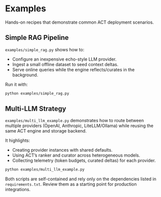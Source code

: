 # Examples

Hands-on recipes that demonstrate common ACT deployment scenarios.

## Simple RAG Pipeline

`examples/simple_rag.py` shows how to:

- Configure an inexpensive echo-style LLM provider.
- Ingest a small offline dataset to seed context deltas.
- Serve online queries while the engine reflects/curates in the background.

Run it with:

```bash
python examples/simple_rag.py
```

## Multi-LLM Strategy

`examples/multi_llm_example.py` demonstrates how to route between multiple providers (OpenAI, Anthropic, LiteLLM/Ollama) while reusing the same ACT engine and storage backend.

It highlights:

- Creating provider instances with shared defaults.
- Using ACT’s ranker and curator across heterogeneous models.
- Collecting telemetry (token budgets, curated deltas) for each provider.

```bash
python examples/multi_llm_example.py
```

Both scripts are self-contained and rely only on the dependencies listed in `requirements.txt`. Review them as a starting point for production integrations.
